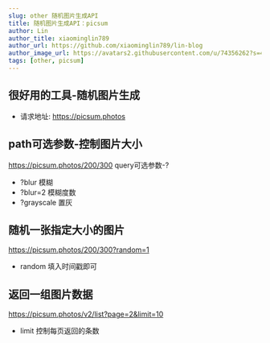 ```yaml
---
slug: other 随机图片生成API
title: 随机图片生成API：picsum
author: Lin
author_title: xiaominglin789
author_url: https://github.com/xiaominglin789/lin-blog
author_image_url: https://avatars2.githubusercontent.com/u/74356262?s=400&u=51bc963a308dd3748ba5133c9cfd29eb3bc0c207&v=4
tags: [other, picsum]
---
```



## 很好用的工具-随机图片生成
- 请求地址: https://picsum.photos


## path可选参数-控制图片大小
https://picsum.photos/200/300
query可选参数-?
- ?blur    模糊
- ?blur=2  模糊度数
- ?grayscale   置灰


## 随机一张指定大小的图片
https://picsum.photos/200/300?random=1
- random  填入时间戳即可


## 返回一组图片数据
https://picsum.photos/v2/list?page=2&limit=10
- limit  控制每页返回的条数


